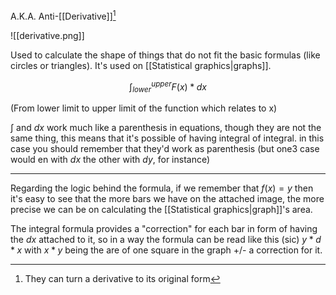A.K.A. Anti-[[Derivative]][^1]

![[derivative.png]]

Used to calculate the shape of things that do not fit the basic formulas (like circles or triangles). It's used on [[Statistical graphics|graphs]].

$$\int_{lower}^{upper} F(x) * dx$$

(From lower limit to upper limit of the function which relates to x)

$\int$ and $dx$ work much like a parenthesis in equations, though they are not the same thing, this means that it's possible of having integral of integral. in this case you should remember that they'd work as parenthesis (but one3 case would en with $dx$ the other with $dy$, for instance)

---

Regarding the logic behind the formula, if we remember that $f(x) = y$ then it's easy to see that the more bars we have on the attached image, the more precise we can be on calculating the [[Statistical graphics|graph]]'s area.

The integral formula provides a "correction" for each bar in form of having the $dx$ attached to it, so in a way the formula can be read like this (sic) $y * d * x$ with $x * y$ being the are of one square in the graph +/- a correction for it.

[^1]: They can turn a derivative to its original form